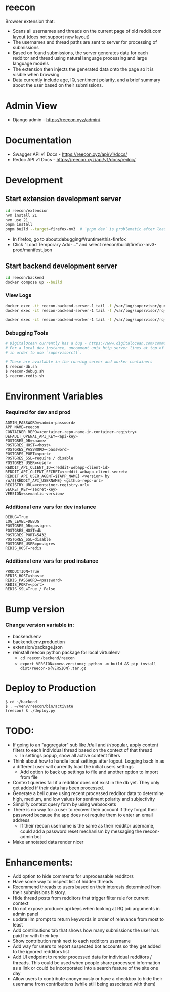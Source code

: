 # reecon
Browser extension that:
- Scans all usernames and threads on the current page of old reddit.com layout (does not support new layout)
- The usernames and thread paths are sent to server for processing of submissions
- Based on found submissions, the server generates data for each redditor and thread using natural language processing and large language models
- The extension then injects the generated data onto the page so it is visible when browsing
- Data currently include age, IQ, sentiment polarity, and a brief summary about the user based on their submissions.

# Admin View
- Django admin - https://reecon.xyz/admin/

# Documentation
- Swagger API v1 Docs - https://reecon.xyz/api/v1/docs/
- Redoc API v1 Docs - https://reecon.xyz/api/v1/docs/redoc/

# Development
## Start extension development server
```bash
cd reecon/extension
nvm install 21
nvm use 21
pnpm install
pnpm build --target=firefox-mv3  # `pnpm dev` is problematic after loading the extension into the browser so use `pnpm build`
```
- In firefox, go to about:debugging#/runtime/this-firefox
- Click "Load Temporary Add-..." and select reecon/build/firefox-mv3-prod/manifest.json

## Start backend development server
```bash
cd reecon/backend
docker compose up --build
```

### View Logs
```bash
docker exec -it reecon-backend-server-1 tail -f /var/log/supervisor/gunicorn/app.log
docker exec -it reecon-backend-server-1 tail -f /var/log/supervisor/rq-worker/worker.log

docker exec -it reecon-backend-worker-1 tail -f /var/log/supervisor/rq-worker/worker.log
```

### Debugging Tools
```bash
# DigitalOcean currently has a bug - https://www.digitalocean.com/community/questions/app-platform-supervisor-error
# For a local dev instance, uncomment unix_http_server lines at top of supervisord.conf for server and worker
# in order to use `supervisorctl`.

# These are available in the running server and worker containers
$ reecon-db.sh
$ reecon-debug.sh
$ reecon-redis.sh
```

# Environment Variables
### Required for dev and prod
```
ADMIN_PASSWORD=<admin-password>
APP_NAME=reecon
CONTAINER_REPO=<container-repo-name-in-container-registry>
DEFAULT_OPENAI_API_KEY=<api-key>
POSTGRES_DB=<name>
POSTGRES_HOST=<host>
POSTGRES_PASSWORD=<password>
POSTGRES_PORT=<port>
POSTGRES_SSL=require / disable
POSTGRES_USER=<user>
REDDIT_API_CLIENT_ID=<reddit-webapp-client-id>
REDDIT_API_CLIENT_SECRET=<reddit-webapp-client-secret>
REDDIT_API_USER_AGENT=${APP_NAME} <version> by /u/${REDDIT_API_USERNAME} <github-repo-url>
REGISTRY_URL=<container-registry-url>
SECRET_KEY=<secret-key>
VERSION=<semantic-version>
```

### Additional env vars for dev instance
```
DEBUG=True
LOG_LEVEL=DEBUG
POSTGRES_DB=postgres
POSTGRES_HOST=db
POSTGRES_PORT=5432
POSTGRES_SSL=disable
POSTGRES_USER=postgres
REDIS_HOST=redis
```

### Additional env vars for prod instance
```
PRODUCTION=True
REDIS_HOST=<host>
REDIS_PASSWORD=<password>
REDIS_PORT=<port>
REDIS_SSL=True / False
```

# Bump version
### Change version variable in:
- backend/.env
- backend/.env.production
- extension/package.json
- reinstall reecon python package for local virtualenv
  - `cd reecon/backend/reecon`
  - `export VERSION=<new-version>; python -m build && pip install dist/reecon-${VERSION}.tar.gz`

# Deploy to Production
```
$ cd ~/backend
$ . ~/venv/reecon/bin/activate
(reecon) $ ./deploy.py
```

# TODO:
- If going to an "aggregator" sub like /r/all and /r/popular, apply content filters to each individual thread based on the context of that thread
  - In settings popup, show all active content filters
- Think about how to handle local settings after logout. Logging back in as a different user will currently load the initial users settings
    - Add option to back up settings to file and another option to import from file
- Context queries fail if a redditor does not exist in the db yet. They only get added if their data has been processed.
- Generate a bell curve using recent processed redditor data to determine high, medium, and low values for sentiment polarity and subjectivity
- Simplify context query form by using websockets
- There is no way for a user to recover their account if they forgot their password because the app does not require them to enter an email address
    - If their reecon username is the same as their redditor username, could add a password reset mechanism by messaging the reecon-admin bot
- Make annotated data render nicer

# Enhancements:
- Add option to hide comments for unprocessable redditors
- Have some way to inspect list of hidden threads
- Recommend threads to users based on their interests determined from their submissions history.
- Hide thread posts from redditors that trigger filter rule for current context
- Do not expose producer api keys when looking at RQ job arguments in admin panel
- update llm prompt to return keywords in order of relevance from most to least
- Add contributions tab that shows how many submissions the user has paid for with their key
- Show contribution rank next to each redditors username
- Add way for users to report suspected bot accounts so they get added to the ignored redditors list
- Add UI endpoint to render processed data for individual redditors / threads. This could be used when people share processed information as a link or could be incorporated into a search feature of the site one day
- Allow users to contribute anonymously or have a checkbox to hide their username from contributions (while still being associated with them)
